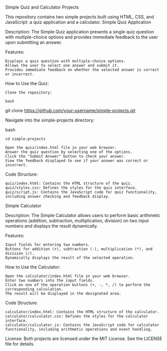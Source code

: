 Simple Quiz and Calculator Projects

This repository contains two simple projects built using HTML, CSS, and JavaScript: a quiz application and a calculator.
Simple Quiz Application

Description:
The Simple Quiz application presents a single quiz question with multiple-choice options and provides immediate feedback to the user upon submitting an answer.

Features:

    Displays a quiz question with multiple-choice options.
    Allows the user to select one answer and submit it.
    Provides immediate feedback on whether the selected answer is correct or incorrect.

How to Use the Quiz:

    Clone the repository:

    bash

git clone https://github.com/your-username/simple-projects.git

Navigate into the simple-projects directory:

bash

    cd simple-projects

    Open the quiz/index.html file in your web browser.
    Answer the quiz question by selecting one of the options.
    Click the "Submit Answer" button to check your answer.
    View the feedback displayed to see if your answer was correct or incorrect.

Code Structure:

    quiz/index.html: Contains the HTML structure of the quiz.
    quiz/styles.css: Defines the styles for the quiz interface.
    quiz/script.js: Contains the JavaScript code for quiz functionality, including answer checking and feedback display.

Simple Calculator

Description:
The Simple Calculator allows users to perform basic arithmetic operations (addition, subtraction, multiplication, division) on two input numbers and displays the result dynamically.

Features:

    Input fields for entering two numbers.
    Buttons for addition (+), subtraction (-), multiplication (*), and division (/).
    Dynamically displays the result of the selected operation.

How to Use the Calculator:

    Open the calculator/index.html file in your web browser.
    Enter two numbers into the input fields.
    Click on one of the operation buttons (+, -, *, /) to perform the corresponding calculation.
    The result will be displayed in the designated area.

Code Structure:

    calculator/index.html: Contains the HTML structure of the calculator.
    calculator/calculator.css: Defines the styles for the calculator interface.
    calculator/calculator.js: Contains the JavaScript code for calculator functionality, including arithmetic operations and event handling.

License:
Both projects are licensed under the MIT License. See the LICENSE file for details.